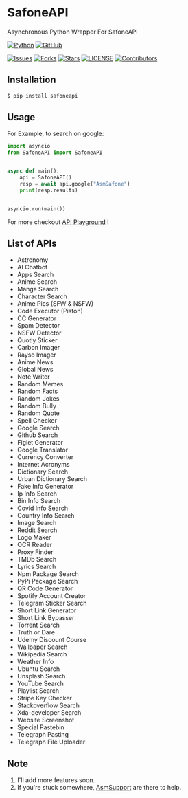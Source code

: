 # SafoneAPI

Asynchronous Python Wrapper For SafoneAPI

[![Python](http://forthebadge.com/images/badges/made-with-python.svg)](https://python.org)
[![GitHub](https://forthebadge.com/images/badges/built-by-developers.svg)](https://github.com/)

[![Issues](https://img.shields.io/github/issues/AsmSafone/SafoneAPI?style=for-the-badge&color=orange)](https://github.com/AsmSafone/SafoneAPI/issues)
[![Forks](https://img.shields.io/github/forks/AsmSafone/SafoneAPI?style=for-the-badge&color=orange)](https://github.com/AsmSafone/SafoneAPI/fork)
[![Stars](https://img.shields.io/github/stars/AsmSafone/SafoneAPI?style=for-the-badge&color=orange)](https://github.com/AsmSafone/SafoneAPI)
[![LICENSE](https://img.shields.io/github/license/AsmSafone/SafoneAPI?color=orange&style=for-the-badge)](https://github.com/AsmSafone/SafoneAPI)
[![Contributors](https://img.shields.io/github/contributors/AsmSafone/SafoneAPI?style=for-the-badge&color=orange)](https://github.com/AsmSafone/SafoneAPI)


## Installation

```sh
$ pip install safoneapi
```

## Usage

For Example, to search on google:

```py
import asyncio
from SafoneAPI import SafoneAPI


async def main():
    api = SafoneAPI()
    resp = await api.google("AsmSafone")
    print(resp.results)


asyncio.run(main())
```
For more checkout [API Playground](https://api.safone.me/docs) !

## List of APIs

- Astronomy
- AI Chatbot
- Apps Search
- Anime Search
- Manga Search
- Character Search
- Anime Pics (SFW & NSFW)
- Code Executor (Piston)
- CC Generator
- Spam Detector
- NSFW Detector
- Quotly Sticker
- Carbon Imager
- Rayso Imager
- Anime News
- Global News
- Note Writer
- Random Memes
- Random Facts
- Random Jokes
- Random Bully
- Random Quote
- Spell Checker
- Google Search
- Github Search
- Figlet Generator
- Google Translator
- Currency Converter
- Internet Acronyms
- Dictionary Search
- Urban Dictionary Search
- Fake Info Generator
- Ip Info Search
- Bin Info Search
- Covid Info Search
- Country Info Search
- Image Search
- Reddit Search
- Logo Maker
- OCR Reader
- Proxy Finder
- TMDb Search
- Lyrics Search
- Npm Package Search
- PyPi Package Search
- QR Code Generator
- Spotify Account Creator
- Telegram Sticker Search
- Short Link Generator
- Short Link Bypasser
- Torrent Search
- Truth or Dare
- Udemy Discount Course
- Wallpaper Search
- Wikipedia Search
- Weather Info
- Ubuntu Search
- Unsplash Search
- YouTube Search
- Playlist Search
- Stripe Key Checker
- Stackoverflow Search
- Xda-developer Search
- Website Screenshot
- Special Pastebin
- Telegraph Pasting
- Telegraph File Uploader

## Note

1. I'll add more features soon.
2. If you're stuck somewhere, [AsmSupport](https://t.me/AsmSupport) are there to help.
